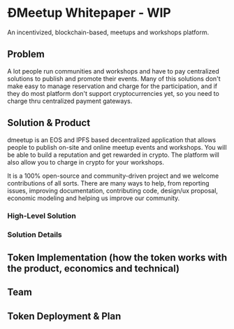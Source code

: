# ÐMeetup Whitepaper - WIP

An incentivized, blockchain-based, meetups and workshops platform.

## Problem

A lot people run communities and workshops and have to pay centralized solutions to publish and promote their events. Many of this solutions don't make easy to manage reservation and charge for the participation, and if they do most platform don't support cryptocurrencies yet, so you need to charge thru centralized payment gateways.

## Solution & Product

dmeetup is an EOS and IPFS based decentralized application that allows people to publish on-site and online meetup events and workshops. You will be able to build a reputation and get rewarded in crypto. The platform will also allow you to charge in crypto for your workshops.

It is a 100% open-source and community-driven project and we welcome contributions of all sorts. There are many ways to help, from reporting issues, improving documentation, contributing code, design/ux proposal, economic modeling and helping us improve our community.

### High-Level Solution

### Solution Details

## Token Implementation (how the token works with the product, economics and technical)

## Team

## Token Deployment & Plan
